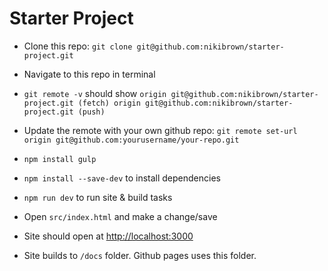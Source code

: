 # Starter Project

-   Clone this repo: `git clone git@github.com:nikibrown/starter-project.git`
-   Navigate to this repo in terminal
-   `git remote -v` should show `origin git@github.com:nikibrown/starter-project.git (fetch) origin git@github.com:nikibrown/starter-project.git (push)`
-   Update the remote with your own github repo: `git remote set-url origin git@github.com:yourusername/your-repo.git`

-   `npm install gulp`
-   `npm install --save-dev` to install dependencies
-   `npm run dev` to run site & build tasks
-   Open `src/index.html` and make a change/save
-   Site should open at [http://localhost:3000](http://localhost:3000)
-   Site builds to `/docs` folder. Github pages uses this folder.
